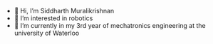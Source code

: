 - 👋 Hi, I’m Siddharth Muralikrishnan
- 👀 I’m interested in robotics
- 🌱 I’m currently in my 3rd year of mechatronics engineering at the university of Waterloo


<!---
Siddharth487/Siddharth487 is a ✨ special ✨ repository because its `README.md` (this file) appears on your GitHub profile.
You can click the Preview link to take a look at your changes.
--->
